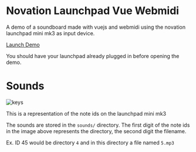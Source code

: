 # Novation Launchpad Vue Webmidi
A demo of a soundboard made with vuejs and webmidi using the novation launchpad mini mk3 as input device.

[Launch Demo](https://mldmoritz.github.io/novation-launchpad-vue-webmidi/index.html)

You should have your launchpad already plugged in before opening the demo.

# Sounds

![keys](https://user-images.githubusercontent.com/46711821/72685185-ced2cf80-3ae7-11ea-8e64-5c800f2fc5d4.png)

This is a representation of the note ids on the launchpad mini mk3


The sounds are stored in the `sounds/` directory.
The first digit of the note ids in the image above represents the directory, the second digit the filename.

Ex. ID 45 would be directory `4` and in this directory a file named `5.mp3`
